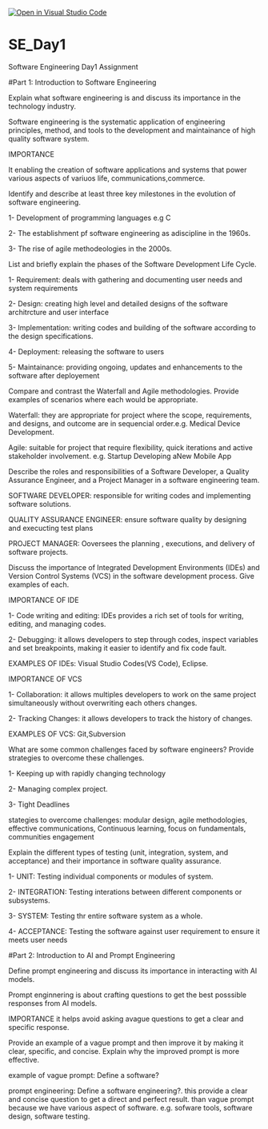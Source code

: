[![Open in Visual Studio Code](https://classroom.github.com/assets/open-in-vscode-2e0aaae1b6195c2367325f4f02e2d04e9abb55f0b24a779b69b11b9e10269abc.svg)](https://classroom.github.com/online_ide?assignment_repo_id=15534236&assignment_repo_type=AssignmentRepo)
# SE_Day1
Software Engineering Day1 Assignment

#Part 1: Introduction to Software Engineering

Explain what software engineering is and discuss its importance in the technology industry.

Software engineering is the systematic application of engineering principles, method, and tools to the development and maintainance of high quality software system.

IMPORTANCE

It enabling the creation of software applications and systems that power various aspects of variuos life, communications,commerce.


Identify and describe at least three key milestones in the evolution of software engineering.

1- Development of programming languages e.g C

2- The establishment pf software engineering as adiscipline in the 1960s.

3- The rise of agile methodeologies in the 2000s.


List and briefly explain the phases of the Software Development Life Cycle.

1- Requirement: deals with gathering and documenting user needs and system requirements

2- Design: creating high level and detailed designs of the software architrcture and user interface

3- Implementation: writing codes and building of the software according to the design specifications.

4- Deployment: releasing the software to users

5- Maintainance: providing ongoing, updates and enhancements to the software after deployement

Compare and contrast the Waterfall and Agile methodologies. Provide examples of scenarios where each would be appropriate.

Waterfall: they are appropriate for project where the scope, requirements, and designs, and outcome are in sequencial order.e.g. Medical Device Development.

Agile: suitable for project  that require flexibility, quick iterations and active stakeholder involvement. e.g. Startup Developing aNew Mobile App

Describe the roles and responsibilities of a Software Developer, a Quality Assurance Engineer, and a Project Manager in a software engineering team.

SOFTWARE DEVELOPER: responsible for writing codes and implementing software solutions.

QUALITY ASSURANCE ENGINEER: ensure software quality by designing and execucting test plans

PROJECT MANAGER: Ooversees the planning , executions, and delivery of software projects.


Discuss the importance of Integrated Development Environments (IDEs) and Version Control Systems (VCS) in the software development process. Give examples of each.

IMPORTANCE OF IDE

1- Code writing and editing: IDEs provides a rich set of tools for writing, editing, and managing codes.

2- Debugging: it allows developers to step through codes, inspect variables and set breakpoints, making it easier to identify and fix code fault.

EXAMPLES OF IDEs: Visual Studio Codes(VS Code), Eclipse.

IMPORTANCE OF VCS

1- Collaboration: it allows multiples developers to work on the same project simultaneously without overwriting each others changes.

2- Tracking Changes: it allows developers to track the history of changes.

EXAMPLES OF VCS: Git,Subversion



What are some common challenges faced by software engineers? Provide strategies to overcome these challenges.

1- Keeping up with rapidly changing technology


2- Managing complex project.

3- Tight Deadlines

stategies to overcome challenges: modular design, agile methodologies, effective communications, Continuous learning, focus on fundamentals, communities engagement



Explain the different types of testing (unit, integration, system, and acceptance) and their importance in software quality assurance.

1- UNIT:  Testing individual components or modules of system.

2- INTEGRATION: Testing interations between different components or subsystems.

3- SYSTEM: Testing thr entire software system as a whole.

4- ACCEPTANCE: Testing the software against user requirement to ensure it meets user needs

#Part 2: Introduction to AI and Prompt Engineering


Define prompt engineering and discuss its importance in interacting with AI models.

Prompt enginnering is about crafting questions to get the best posssible responses from AI models.

IMPORTANCE
it helps avoid asking avague questions to get a clear and specific response.


Provide an example of a vague prompt and then improve it by making it clear, specific, and concise. Explain why the improved prompt is more effective.

 example of vague prompt:  Define a software?

 prompt engineering:  Define a software engineering?. this provide a clear and concise question to get a direct and perfect result. than vague prompt because we have various aspect of software. e.g. sofware tools, software design, software testing.
